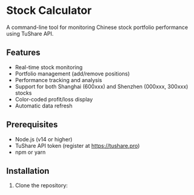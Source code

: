 # Stock Calculator

A command-line tool for monitoring Chinese stock portfolio performance using TuShare API.

## Features

- Real-time stock monitoring
- Portfolio management (add/remove positions)
- Performance tracking and analysis
- Support for both Shanghai (600xxx) and Shenzhen (000xxx, 300xxx) stocks
- Color-coded profit/loss display
- Automatic data refresh

## Prerequisites

- Node.js (v14 or higher)
- TuShare API token (register at https://tushare.pro)
- npm or yarn

## Installation

1. Clone the repository:
